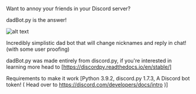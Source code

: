 Want to annoy your friends in your Discord server?

dadBot.py is the answer!

![alt text](https://scontent.flba3-1.fna.fbcdn.net/v/t1.6435-9/33675189_1533165523651488_4254785733757239296_n.jpg?_nc_cat=105&ccb=1-7&_nc_sid=09cbfe&_nc_ohc=fSgJNqaQ0TgAX-CjDiI&_nc_ht=scontent.flba3-1.fna&oh=00_AT_NnboMBKoQ6qVrk_U1Vvn-yTCdMzsDqOzZukzFgQsBqQ&oe=6347B566)

Incredibly simplistic dad bot that will change nicknames and reply in chat! (with some user proofing)

dadBot.py was made entirely from discord.py, if you're interested in learning more head to [https://discordpy.readthedocs.io/en/stable/]

Requirements to make it work [Python 3.9.2, discord.py 1.7.3, A Discord bot token! ( Head over to https://discord.com/developers/docs/intro )]
